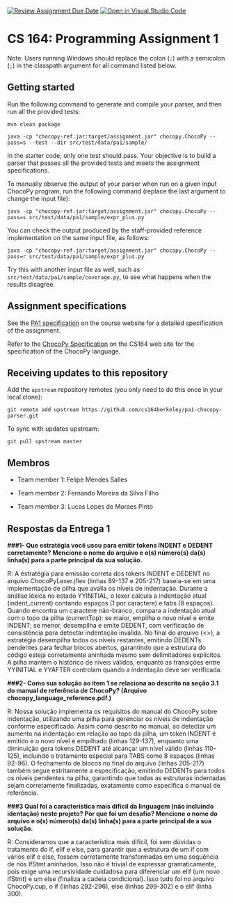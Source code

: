 [![Review Assignment Due Date](https://classroom.github.com/assets/deadline-readme-button-22041afd0340ce965d47ae6ef1cefeee28c7c493a6346c4f15d667ab976d596c.svg)](https://classroom.github.com/a/4nHL7_6-)
[![Open in Visual Studio Code](https://classroom.github.com/assets/open-in-vscode-2e0aaae1b6195c2367325f4f02e2d04e9abb55f0b24a779b69b11b9e10269abc.svg)](https://classroom.github.com/online_ide?assignment_repo_id=18895483&assignment_repo_type=AssignmentRepo)
# CS 164: Programming Assignment 1

[PA1 Specification]: https://drive.google.com/open?id=1oYcJ5iv7Wt8oZNS1bEfswAklbMxDtwqB
[ChocoPy Specification]: https://drive.google.com/file/d/1mrgrUFHMdcqhBYzXHG24VcIiSrymR6wt

Note: Users running Windows should replace the colon (`:`) with a semicolon (`;`) in the classpath argument for all command listed below.

## Getting started

Run the following command to generate and compile your parser, and then run all the provided tests:

    mvn clean package

    java -cp "chocopy-ref.jar:target/assignment.jar" chocopy.ChocoPy --pass=s --test --dir src/test/data/pa1/sample/

In the starter code, only one test should pass. Your objective is to build a parser that passes all the provided tests and meets the assignment specifications.

To manually observe the output of your parser when run on a given input ChocoPy program, run the following command (replace the last argument to change the input file):

    java -cp "chocopy-ref.jar:target/assignment.jar" chocopy.ChocoPy --pass=s src/test/data/pa1/sample/expr_plus.py

You can check the output produced by the staff-provided reference implementation on the same input file, as follows:

    java -cp "chocopy-ref.jar:target/assignment.jar" chocopy.ChocoPy --pass=r src/test/data/pa1/sample/expr_plus.py

Try this with another input file as well, such as `src/test/data/pa1/sample/coverage.py`, to see what happens when the results disagree.

## Assignment specifications

See the [PA1 specification][] on the course
website for a detailed specification of the assignment.

Refer to the [ChocoPy Specification][] on the CS164 web site
for the specification of the ChocoPy language. 

## Receiving updates to this repository

Add the `upstream` repository remotes (you only need to do this once in your local clone):

    git remote add upstream https://github.com/cs164berkeley/pa1-chocopy-parser.git

To sync with updates upstream:

    git pull upstream master


## Membros

- Team member 1: Felipe Mendes Salles

- Team member 2: Fernando Moreira da Silva Filho 

- Team member 3: Lucas Lopes de Moraes Pinto

## Respostas da Entrega 1

**###1- Que estratégia você usou para emitir tokens INDENT e DEDENT corretamente? Mencione o nome do arquivo e o(s) número(s) da(s) linha(s) para a parte principal da sua solução.**

R: A estratégia para emissão correta dos tokens INDENT e DEDENT no arquivo ChocoPyLexer.jflex (linhas 89-137 e 205-217) baseia-se em uma implementação de pilha que avalia os níveis de indentação. Durante a análise léxica no estado YYINITIAL, o lexer calcula a indentação atual (indent_current) contando espaços (1 por caractere) e tabs (8 espaços). Quando encontra um caractere não-branco, compara a indentação atual com o topo da pilha (currentTop): se maior, empilha o novo nível e emite INDENT; se menor, desempilha e emite DEDENT, com verificação de consistência para detectar indentação inválida. No final do arquivo (<<EOF>>), a estratégia desempilha todos os níveis restantes, emitindo DEDENTs pendentes para fechar blocos abertos, garantindo que a estrutura do código esteja corretamente aninhada mesmo sem delimitadores explícitos. A pilha mantém o histórico de níveis válidos, enquanto as transições entre YYINITIAL e YYAFTER controlam quando a indentação deve ser verificada.

**###2- Como sua solução ao item 1 se relaciona ao descrito na seção 3.1 do manual de referência de ChocoPy? (Arquivo chocopy_language_reference.pdf.)**

R: Nossa solução implementa os requisitos do manual do ChocoPy sobre indentação, utilizando uma pilha para gerenciar os níveis de indentação conforme especificado. Assim como descrito no manual, ao detectar um aumento na indentação em relação ao topo da pilha, um token INDENT é emitido e o novo nível é empilhado (linhas 129-137), enquanto uma diminuição gera tokens DEDENT até alcançar um nível válido (linhas 110-125), incluindo o tratamento especial para TABS como 8 espaços (linhas 92-96). O fechamento de blocos no final do arquivo (linhas 205-217) também segue estritamente a especificação, emitindo DEDENTs para todos os níveis pendentes na pilha, garantindo que todas as estruturas indentadas sejam corretamente finalizadas, exatamente como especifica o manual de referência.

**###3 Qual foi a característica mais difícil da linguagem (não incluindo identação) neste projeto? Por que foi um desafio? Mencione o nome do arquivo e o(s) número(s) da(s) linha(s) para a parte principal de a sua solução.**

R: Consideramos que a característica mais difícil, foi sem dúvidas o tratamento do if, elif e else, para garantir que a estrutura de um if com vários elif e else, fossem corretamente transformadas em uma sequência de nós IfStmt aninhados. Isso não é trivial de expressar gramaticamente, pois exige uma recursividade cuidadosa para diferenciar um elif (um novo IfStmt) e um else (finaliza a cadeia condicional). Isso tudo foi no arquivo ChocoPy.cup, o if (linhas 292-296), else (linhas 299-302) e o elif (linha 300).